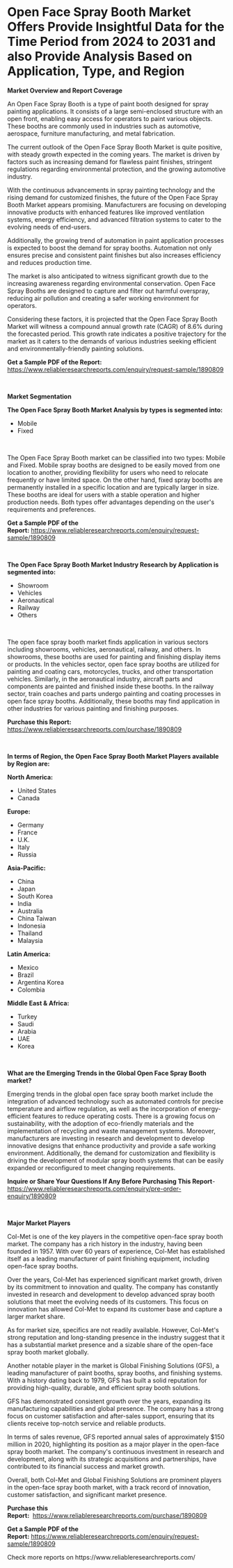 <p><h1>Open Face Spray Booth Market Offers Provide Insightful Data for the Time Period from 2024 to 2031 and also Provide Analysis Based on Application, Type, and Region</h1></p><p><strong>Market Overview and Report Coverage</strong></p>
<p><p>An Open Face Spray Booth is a type of paint booth designed for spray painting applications. It consists of a large semi-enclosed structure with an open front, enabling easy access for operators to paint various objects. These booths are commonly used in industries such as automotive, aerospace, furniture manufacturing, and metal fabrication.</p><p>The current outlook of the Open Face Spray Booth Market is quite positive, with steady growth expected in the coming years. The market is driven by factors such as increasing demand for flawless paint finishes, stringent regulations regarding environmental protection, and the growing automotive industry.</p><p>With the continuous advancements in spray painting technology and the rising demand for customized finishes, the future of the Open Face Spray Booth Market appears promising. Manufacturers are focusing on developing innovative products with enhanced features like improved ventilation systems, energy efficiency, and advanced filtration systems to cater to the evolving needs of end-users.</p><p>Additionally, the growing trend of automation in paint application processes is expected to boost the demand for spray booths. Automation not only ensures precise and consistent paint finishes but also increases efficiency and reduces production time.</p><p>The market is also anticipated to witness significant growth due to the increasing awareness regarding environmental conservation. Open Face Spray Booths are designed to capture and filter out harmful overspray, reducing air pollution and creating a safer working environment for operators.</p><p>Considering these factors, it is projected that the Open Face Spray Booth Market will witness a compound annual growth rate (CAGR) of 8.6% during the forecasted period. This growth rate indicates a positive trajectory for the market as it caters to the demands of various industries seeking efficient and environmentally-friendly painting solutions.</p></p>
<p><strong>Get a Sample PDF of the Report:</strong> <a href="https://www.reliableresearchreports.com/enquiry/request-sample/1890809">https://www.reliableresearchreports.com/enquiry/request-sample/1890809</a></p>
<p>&nbsp;</p>
<p><strong>Market Segmentation</strong></p>
<p><strong>The Open Face Spray Booth Market Analysis by types is segmented into:</strong></p>
<p><ul><li>Mobile</li><li>Fixed</li></ul></p>
<p>&nbsp;</p>
<p><p>The Open Face Spray Booth market can be classified into two types: Mobile and Fixed. Mobile spray booths are designed to be easily moved from one location to another, providing flexibility for users who need to relocate frequently or have limited space. On the other hand, fixed spray booths are permanently installed in a specific location and are typically larger in size. These booths are ideal for users with a stable operation and higher production needs. Both types offer advantages depending on the user's requirements and preferences.</p></p>
<p><strong>Get a Sample PDF of the Report:</strong>&nbsp;<a href="https://www.reliableresearchreports.com/enquiry/request-sample/1890809">https://www.reliableresearchreports.com/enquiry/request-sample/1890809</a></p>
<p>&nbsp;</p>
<p><strong>The Open Face Spray Booth Market Industry Research by Application is segmented into:</strong></p>
<p><ul><li>Showroom</li><li>Vehicles</li><li>Aeronautical</li><li>Railway</li><li>Others</li></ul></p>
<p>&nbsp;</p>
<p><p>The open face spray booth market finds application in various sectors including showrooms, vehicles, aeronautical, railway, and others. In showrooms, these booths are used for painting and finishing display items or products. In the vehicles sector, open face spray booths are utilized for painting and coating cars, motorcycles, trucks, and other transportation vehicles. Similarly, in the aeronautical industry, aircraft parts and components are painted and finished inside these booths. In the railway sector, train coaches and parts undergo painting and coating processes in open face spray booths. Additionally, these booths may find application in other industries for various painting and finishing purposes.</p></p>
<p><strong>Purchase this Report:</strong>&nbsp; <a href="https://www.reliableresearchreports.com/purchase/1890809">https://www.reliableresearchreports.com/purchase/1890809</a></p>
<p>&nbsp;</p>
<p><strong>In terms of Region, the Open Face Spray Booth Market Players available by Region are:</strong></p>
<p>
    <p> <strong> North America: </strong>
        <ul>
            <li>United States</li>
            <li>Canada</li>
        </ul>
        </p> 
    <p> <strong> Europe: </strong>
        <ul>
            <li>Germany</li>
            <li>France</li>
            <li>U.K.</li>
            <li>Italy</li>
            <li>Russia</li>
        </ul>
        </p> 
    <p> <strong> Asia-Pacific: </strong>
        <ul>
            <li>China</li>
            <li>Japan</li>
            <li>South Korea</li>
            <li>India</li>
            <li>Australia</li>
            <li>China Taiwan</li>
            <li>Indonesia</li>
            <li>Thailand</li>
            <li>Malaysia</li>
        </ul>
        </p> 
    <p> <strong> Latin America: </strong>
        <ul>
            <li>Mexico</li>
            <li>Brazil</li>
            <li>Argentina Korea</li>
            <li>Colombia</li>
        </ul>
        </p> 
    <p> <strong> Middle East & Africa: </strong>
        <ul>
            <li>Turkey</li>
            <li>Saudi</li>
            <li>Arabia</li>
            <li>UAE</li>
            <li>Korea</li>
        </ul>
    </p>
    </p>
<p>&nbsp;</p>
<p><strong>What are the Emerging Trends in the Global Open Face Spray Booth market?</strong></p>
<p><p>Emerging trends in the global open face spray booth market include the integration of advanced technology such as automated controls for precise temperature and airflow regulation, as well as the incorporation of energy-efficient features to reduce operating costs. There is a growing focus on sustainability, with the adoption of eco-friendly materials and the implementation of recycling and waste management systems. Moreover, manufacturers are investing in research and development to develop innovative designs that enhance productivity and provide a safe working environment. Additionally, the demand for customization and flexibility is driving the development of modular spray booth systems that can be easily expanded or reconfigured to meet changing requirements.</p></p>
<p><strong>Inquire or Share Your Questions If Any Before Purchasing This Report</strong>- <a href="https://www.reliableresearchreports.com/enquiry/pre-order-enquiry/1890809">https://www.reliableresearchreports.com/enquiry/pre-order-enquiry/1890809</a></p>
<p>&nbsp;</p>
<p><strong>Major Market Players</strong></p>
<p><p>Col-Met is one of the key players in the competitive open-face spray booth market. The company has a rich history in the industry, having been founded in 1957. With over 60 years of experience, Col-Met has established itself as a leading manufacturer of paint finishing equipment, including open-face spray booths.</p><p>Over the years, Col-Met has experienced significant market growth, driven by its commitment to innovation and quality. The company has constantly invested in research and development to develop advanced spray booth solutions that meet the evolving needs of its customers. This focus on innovation has allowed Col-Met to expand its customer base and capture a larger market share.</p><p>As for market size, specifics are not readily available. However, Col-Met's strong reputation and long-standing presence in the industry suggest that it has a substantial market presence and a sizable share of the open-face spray booth market globally.</p><p>Another notable player in the market is Global Finishing Solutions (GFS), a leading manufacturer of paint booths, spray booths, and finishing systems. With a history dating back to 1979, GFS has built a solid reputation for providing high-quality, durable, and efficient spray booth solutions.</p><p>GFS has demonstrated consistent growth over the years, expanding its manufacturing capabilities and global presence. The company has a strong focus on customer satisfaction and after-sales support, ensuring that its clients receive top-notch service and reliable products.</p><p>In terms of sales revenue, GFS reported annual sales of approximately $150 million in 2020, highlighting its position as a major player in the open-face spray booth market. The company's continuous investment in research and development, along with its strategic acquisitions and partnerships, have contributed to its financial success and market growth.</p><p>Overall, both Col-Met and Global Finishing Solutions are prominent players in the open-face spray booth market, with a track record of innovation, customer satisfaction, and significant market presence.</p></p>
<p><strong>Purchase this Report:</strong>&nbsp;&nbsp;<a href="https://www.reliableresearchreports.com/purchase/1890809">https://www.reliableresearchreports.com/purchase/1890809</a></p>
<p></p>
<p><strong>Get a Sample PDF of the Report:</strong>&nbsp;<a href="https://www.reliableresearchreports.com/enquiry/request-sample/1890809">https://www.reliableresearchreports.com/enquiry/request-sample/1890809</a></p>
<p>Check more reports on https://www.reliableresearchreports.com/</p>